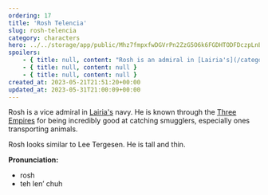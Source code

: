 ```yaml
---
ordering: 17
title: 'Rosh Telencia'
slug: rosh-telencia
category: characters
hero: ../../storage/app/public/Mhz7fmpxfwDGVrPn2ZzG5O6k6FGDHTODFDczpLnE.jpg
spoilers:
    - { title: null, content: "Rosh is an admiral in [Lairia's](/category/planets-cities/lairia) navy, formerly a vice admiral. He is known through the [Three Empires](/category/organizations/three-empires) for being incredibly good at catching smugglers, especially ones transporting animals. [Mary](/category/characters/mary) noted he wears a [red pin](/category/organizations/visitors), making her suspect he is a Gaian. His forces nearly arrested the [Vinillense](/category/spaceships/vinillense) during a transactions in [Velli](/category/planets-cities/velli).\r\n\r\nRosh looks similar to Lee Tergesen. He is tall and thin.\r\n\r\n**Pronunciation:**\r\n- rosh\r\n- teh len’ chuh" }
    - { title: null, content: null }
    - { title: null, content: null }
created_at: 2023-05-21T21:51:20+00:00
updated_at: 2023-05-31T21:00:09+00:00
---
```

Rosh is a vice admiral in [Lairia's](/category/planets-cities/lairia) navy. He is known through the [Three Empires](/category/organizations/three-empires) for being incredibly good at catching smugglers, especially ones transporting animals.

Rosh looks similar to Lee Tergesen. He is tall and thin.

**Pronunciation:**
- rosh
- teh len’ chuh